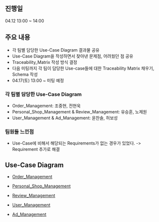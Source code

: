 ## 진행일

04.12 13:00 ~ 14:00

## 주요 내용

- 각 팀별 담당한 Use-Case Diagram 결과물 공유
- Use-Case Diagram을 작성하면서 찾아낸 문제점, 어려웠던 점 공유
- Traceability_Matrix 작성 방식 결정
- 다음 미팅까지 각 팀이 담당한 Use-case들에 대한 Traceability Matrix 채우기, Schema 작성
- 04.17(토) 13:00 ~ 미팅 예정

### 각 팀별 담당한 Use-Case Diagram

- Order_Management: 조중현, 전현욱
- Personal_Shop_Management & Review_Management: 유승훈, 노제원
- User_Management & Ad_Management: 윤찬솔, 허보성

### 팀원들 느낀점

- Use-Case에 비해서 해당되는 Requirements가 없는 경우가 있었다. -> Requirement 추가로 해결

## Use-Case Diagram

- [Order_Management](/subTeam1/CheckPoint1/Management_Usecase.md)

- [Personal_Shop_Management](/UseCaseDiagram/Personal_Shop_Management.md)

- [Review_Management](/UseCaseDiagram/Review_Management_Diagram.md)

- [User_Management](/subTeam2/CheckPoint1/User_Management_Usecase.md)

- [Ad_Management](/subTeam2/CheckPoint1/Ad_Management_Usecase.md)
